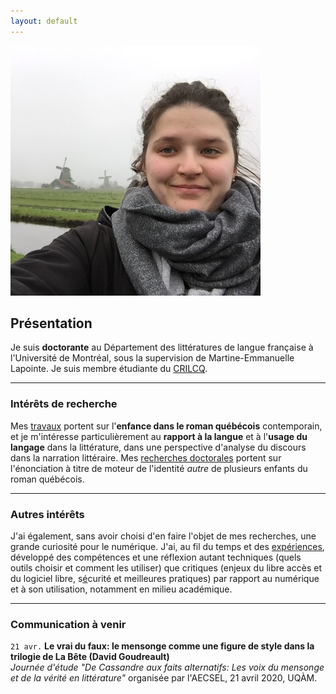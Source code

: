 ```yaml
---
layout: default
---
```


<img class="profile-picture" src="emilie.jpg" alt="Emilie Drouin">

## Présentation
Je suis **doctorante** au Département des littératures de langue française à l'Université de Montréal, sous la supervision de Martine-Emmanuelle Lapointe. Je suis membre étudiante du [CRILCQ](http://www.crilcq.org/accueil/).

---

### Intérêts de recherche
Mes [travaux](cv.md) portent sur l'**enfance dans le roman québécois** contemporain, et je m'intéresse particulièrement au **rapport à la langue** et à l'**usage du langage** dans la littérature, dans une perspective d'analyse du discours dans la narration littéraire. Mes [recherches doctorales](these.md) portent sur l'énonciation à titre de moteur de l'identité *autre* de plusieurs enfants du roman québécois.

---

### Autres intérêts
J'ai également, sans avoir choisi d'en faire l'objet de mes recherches, une grande curiosité pour le numérique. J'ai, au fil du temps et des [expériences](https://github.com/emidrouin/memoire), développé des compétences et une réflexion autant techniques (quels outils choisir et comment les utiliser) que critiques (enjeux du libre accès et du logiciel libre, s[é](https://ctf.ageei.uqam.ca/team/38)curité et meilleures pratiques) par rapport au numérique et à son utilisation, notamment en milieu académique.

---

### Communication à venir
`21 avr.`
**Le vrai du faux: le mensonge comme une figure de style dans la trilogie de La Bête (David Goudreault)**  
*Journée d'étude "De Cassandre aux faits alternatifs: Les voix du mensonge et de la vérité en littérature"* organisée par l'AECSEL, 21 avril 2020, UQÀM.
